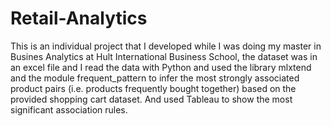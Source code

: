 # Retail-Analytics
This is an individual project that I developed while I was doing my master in Busines Analytics at Hult International Business School, the dataset was in an excel file and I read the data
with Python and used the library mlxtend and the module frequent_pattern to infer the most strongly associated product pairs (i.e. products frequently bought together) 
based on the provided shopping cart dataset. And used Tableau to show the most significant association rules.

